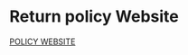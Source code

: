 <h1>Return policy Website</h1>

<a href="https://auusui.github.io/refund-policy/">POLICY WEBSITE</a>
